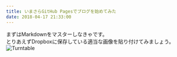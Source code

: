 ```yaml
---
title: いまさらGitHub Pagesでブログを始めてみた
date: 2018-04-17 21:33:00
---
```

まずはMarkdownをマスターしなきゃです。  
とりあえずDropboxに保存している適当な画像を貼り付けてみましょう。
![Turntable](https://www.dropbox.com/s/9c5olnqnafhtso4/turntable-16324.jpg?raw=1)